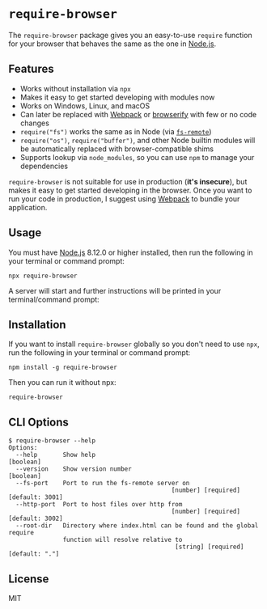 # `require-browser`

The `require-browser` package gives you an easy-to-use `require` function for your browser that behaves the same as the one in [Node.js](https://nodejs.org/).

## Features

- Works without installation via `npx`
- Makes it easy to get started developing with modules now
- Works on Windows, Linux, and macOS
- Can later be replaced with [Webpack](https://webpack.js.org/) or [browserify](http://browserify.org/) with few or no code changes
- `require("fs")` works the same as in Node (via [`fs-remote`](https://www.npmjs.com/package/fs-remote))
- `require("os")`, `require("buffer")`, and other Node builtin modules will be automatically replaced with browser-compatible shims
- Supports lookup via `node_modules`, so you can use `npm` to manage your dependencies

`require-browser` is not suitable for use in production (**it's insecure**), but makes it easy to get started developing in the browser. Once you want to run your code in production, I suggest using [Webpack](https://webpack.js.org/) to bundle your application.

## Usage

You must have [Node.js](https://nodejs.org/) 8.12.0 or higher installed, then run the following in your terminal or command prompt:

```
npx require-browser
```

A server will start and further instructions will be printed in your terminal/command prompt:

## Installation

If you want to install `require-browser` globally so you don't need to use `npx`, run the following in your terminal or command prompt:

```
npm install -g require-browser
```

Then you can run it without npx:

```
require-browser
```

## CLI Options

```
$ require-browser --help
Options:
  --help       Show help                                               [boolean]
  --version    Show version number                                     [boolean]
  --fs-port    Port to run the fs-remote server on
                                             [number] [required] [default: 3001]
  --http-port  Port to host files over http from
                                             [number] [required] [default: 3002]
  --root-dir   Directory where index.html can be found and the global require
               function will resolve relative to
                                              [string] [required] [default: "."]
```

## License

MIT
